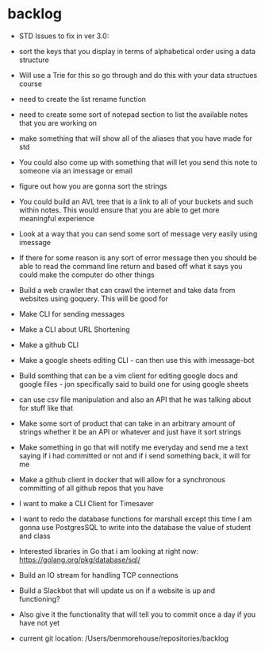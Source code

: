 # backlog 
 - STD Issues to fix in ver 3.0:
 - sort the keys that you display in terms of alphabetical order using a data structure 
 - Will use a Trie for this so go through and do this with your data structues course
 - need to create the list rename function 
 - need to create some sort of notepad section to list the available notes that you are working on 
 - make something that will show all of the aliases that you have made for std 
 - You could also come up with something that will let you send this note to someone via an imessage or email 
 - figure out how you are gonna sort the strings 
 - 	You could build an AVL tree that is a link to all of your buckets and such within notes. This would ensure that you are able to get more meaningful experience 
 - 	Look at a way that you can send some sort of message very easily using imessage 
 - 	If there for some reason is any sort of error message then you should be able to read the command line return and based off what it says you could make the computer do other things 

 - Build a web crawler that can crawl the internet and take data from websites using goquery. This will be good for 
 - Make CLI for sending messages
 - Make a CLI about URL Shortening 
 - Make a github CLI
 - Make a google sheets editing CLI - can then use this with imessage-bot
 - Build somthing that can be a vim client for editing google docs and google files - jon specifically said to build one for using google sheets
 - 	can use csv file manipulation and also an API that he was talking about for stuff like that
 - Make some sort of product that can take in an arbitrary amount of strings whether it be an API or whatever and just have it sort strings
 - Make something in go that will notify me everyday and send me a text saying if i had committed or not and if i send something back, it will for me
 - Make a github client in docker that will allow for a synchronous committing of all github repos that you have
 - I want to make a CLI Client for Timesaver
 - I want to redo the database functions for marshall except this time I am gonna use PostgresSQL to write into the database the value of student and class

 - Interested libraries in Go that i am looking at right now: https://golang.org/pkg/database/sql/  
 - Build an IO stream for handling TCP connections
 - Build a Slackbot that will update us on if a website is up and functioning?
 - 	Also give it the functionality that will tell you to commit once a day if you have not yet

 - current git location: /Users/benmorehouse/repositories/backlog
